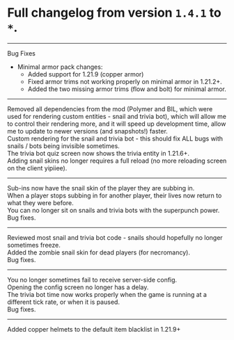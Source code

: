 # Full changelog from version `1.4.1` to `*`.

----------

Bug Fixes

- Minimal armor pack changes:
  - Added support for 1.21.9 (copper armor)
  - Fixed armor trims not working properly on minimal armor in 1.21.2+.
  - Added the two missing armor trims (flow and bolt) for minimal armor.

----------

Removed all dependencies from the mod (Polymer and BIL, which were used for rendering custom entities - snail and trivia bot), which will allow me to control their rendering more, and it will speed up development time, allow me to update to newer versions (and snapshots!) faster.<br>
Custom rendering for the snail and trivia bot - this should fix ALL bugs with snails / bots being invisible sometimes.<br>
The trivia bot quiz screen now shows the trivia entity in 1.21.6+.<br>
Adding snail skins no longer requires a full reload (no more reloading screen on the client yipiiee).

----------

Sub-ins now have the snail skin of the player they are subbing in.<br>
When a player stops subbing in for another player, their lives now return to what they were before.<br>
You can no longer sit on snails and trivia bots with the superpunch power.<br>
Bug fixes.

----------

Reviewed most snail and trivia bot code - snails should hopefully no longer sometimes freeze.<br>
Added the zombie snail skin for dead players (for necromancy).<br>
Bug fixes.

----------

You no longer sometimes fail to receive server-side config.<br>
Opening the config screen no longer has a delay.<br>
The trivia bot time now works properly when the game is running at a different tick rate, or when it is paused.<br>
Bug fixes.

----------

Added copper helmets to the default item blacklist in 1.21.9+<br>